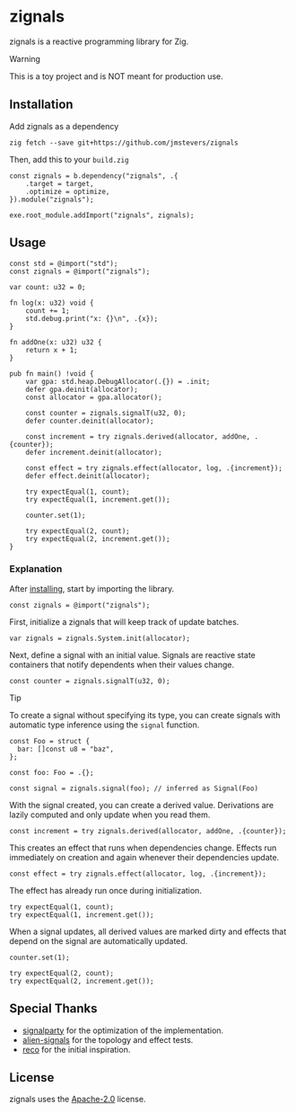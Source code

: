 # zignals
zignals is a reactive programming library for Zig.

> [!WARNING]  
> This is a toy project and is NOT meant for production use.

## Installation

Add zignals as a dependency

```
zig fetch --save git+https://github.com/jmstevers/zignals
```

Then, add this to your `build.zig`

```zig
const zignals = b.dependency("zignals", .{
    .target = target,
    .optimize = optimize,
}).module("zignals");

exe.root_module.addImport("zignals", zignals);
```


## Usage
```zig
const std = @import("std");
const zignals = @import("zignals");

var count: u32 = 0;

fn log(x: u32) void {
    count += 1;
    std.debug.print("x: {}\n", .{x});
}

fn addOne(x: u32) u32 {
    return x + 1;
}

pub fn main() !void {
    var gpa: std.heap.DebugAllocator(.{}) = .init;
    defer gpa.deinit(allocator);
    const allocator = gpa.allocator();

    const counter = zignals.signalT(u32, 0);
    defer counter.deinit(allocator);

    const increment = try zignals.derived(allocator, addOne, .{counter});
    defer increment.deinit(allocator);

    const effect = try zignals.effect(allocator, log, .{increment});
    defer effect.deinit(allocator);

    try expectEqual(1, count);
    try expectEqual(1, increment.get());

    counter.set(1);

    try expectEqual(2, count);
    try expectEqual(2, increment.get());
}
```

### Explanation

After [installing](#installation), start by importing the library.

```zig
const zignals = @import("zignals");
```

First, initialize a zignals that will keep track of update batches.

```zig
var zignals = zignals.System.init(allocator);
```

Next, define a signal with an initial value. Signals are reactive state containers that notify dependents when their values change.

```zig
const counter = zignals.signalT(u32, 0);
```

> [!TIP]
>To create a signal without specifying its type, you can create signals with automatic type inference using the `signal` function.
>```zig
>const Foo = struct {
>   bar: []const u8 = "baz",
>};
>
>const foo: Foo = .{};
>
>const signal = zignals.signal(foo); // inferred as Signal(Foo)
> ```

With the signal created, you can create a derived value. Derivations are lazily computed and only update when you read them.

```zig
const increment = try zignals.derived(allocator, addOne, .{counter});
```

This creates an effect that runs when dependencies change. Effects run immediately on creation and again whenever their dependencies update.

```zig
const effect = try zignals.effect(allocator, log, .{increment});
```

The effect has already run once during initialization.

```zig
try expectEqual(1, count);
try expectEqual(1, increment.get());
```

When a signal updates, all derived values are marked dirty and effects that depend on the signal are automatically updated.

```zig
counter.set(1);

try expectEqual(2, count);
try expectEqual(2, increment.get());
```


## Special Thanks

- [signalparty](https://github.com/delaneyj/signalparty) for the optimization of the implementation.
- [alien-signals](https://github.com/stackblitz/alien-signals) for the topology and effect tests.
- [reco](https://github.com/gingerfocus/reco) for the initial inspiration.

## License

zignals uses the [Apache-2.0](http://www.apache.org/licenses/LICENSE-2.0) license.
